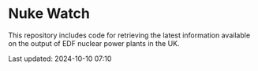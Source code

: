# Nuke Watch

This repository includes code for retrieving the latest information available on the output of EDF nuclear power plants in the UK.

Last updated: 2024-10-10 07:10